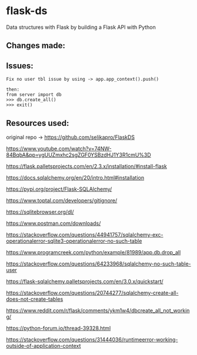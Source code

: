 # flask-ds
Data structures with Flask by building a Flask API with Python

## Changes made: 


## Issues: 

```
Fix no user tbl issue by using -> app.app_context().push()

then:
from server import db
>>> db.create_all()
>>> exit()
```


## Resources used:

original repo -> https://github.com/selikapro/FlaskDS

https://www.youtube.com/watch?v=74NW-84BqbA&pp=ygUUZmxhc2sgZGF0YSBzdHJ1Y3R1cmU%3D

https://flask.palletsprojects.com/en/2.3.x/installation/#install-flask

https://docs.sqlalchemy.org/en/20/intro.html#installation

https://pypi.org/project/Flask-SQLAlchemy/

https://www.toptal.com/developers/gitignore/

https://sqlitebrowser.org/dl/

https://www.postman.com/downloads/

https://stackoverflow.com/questions/44941757/sqlalchemy-exc-operationalerror-sqlite3-operationalerror-no-such-table

https://www.programcreek.com/python/example/81989/app.db.drop_all

https://stackoverflow.com/questions/64233968/sqlalchemy-no-such-table-user

https://flask-sqlalchemy.palletsprojects.com/en/3.0.x/quickstart/

https://stackoverflow.com/questions/20744277/sqlalchemy-create-all-does-not-create-tables

https://www.reddit.com/r/flask/comments/ykm1w4/dbcreate_all_not_working/

https://python-forum.io/thread-39328.html

https://stackoverflow.com/questions/31444036/runtimeerror-working-outside-of-application-context